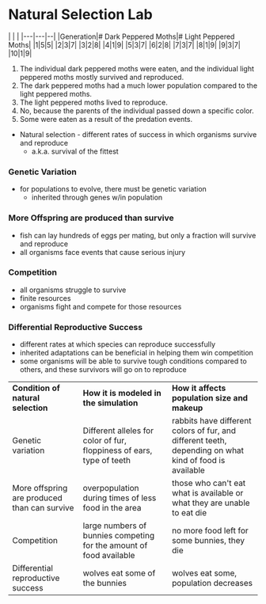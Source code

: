 # Natural Selection Lab

|   |   |
|---|---|--|
|Generation|# Dark Peppered Moths|# Light Peppered Moths|
|1|5|5|
|2|3|7|
|3|2|8|
|4|1|9|
|5|3|7|
|6|2|8|
|7|3|7|
|8|1|9|
|9|3|7|
|10|1|9|

1. The individual dark peppered moths were eaten, and the individual light peppered moths mostly survived and reproduced.
2. The dark peppered moths had a much lower population compared to the light peppered moths.
3. The light peppered moths lived to reproduce.
4. No, because the parents of the individual passed down a specific color.
5. Some were eaten as a result of the predation events.


- Natural selection - different rates of success in which organisms survive and reproduce
	- a.k.a. survival of the fittest

### Genetic Variation
- for populations to evolve, there must be genetic variation
	- inherited through genes w/in population
### More Offspring are produced than survive
- fish can lay hundreds of eggs per mating, but only a fraction will survive and reproduce
- all organisms face events that cause serious injury

### Competition
- all organisms struggle to survive
- finite resources
- organisms fight and compete for those resources

### Differential Reproductive Success
- different rates at which species can reproduce successfully
- inherited adaptations can be beneficial in helping them win competition
- some organisms will be able to survive tough conditions compared to others, and these survivors will go on to reproduce

|   |   |   |
|---|---|---|
|**Condition of natural selection**|**How it is modeled in the simulation**|**How it affects population size and makeup**|
|Genetic variation|Different alleles for color of fur, floppiness of ears, type of teeth|rabbits have different colors of fur, and different teeth, depending on what kind of food is available|
|More offspring are produced than can survive|overpopulation during times of less food in the area|those who can't eat what is available or what they are unable to eat die|
|Competition|large numbers of bunnies competing for the amount of food available|no more food left for some bunnies, they die|
|Differential reproductive success|wolves eat some of the bunnies|wolves eat some, population decreases|


